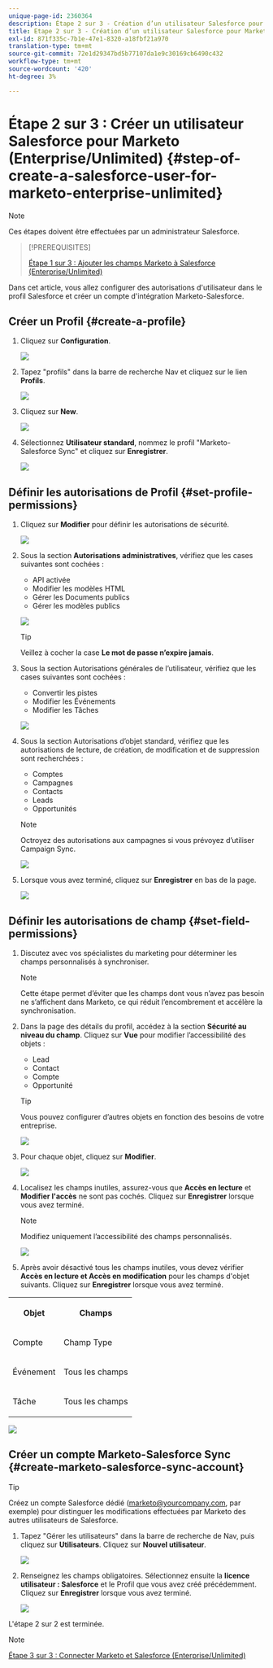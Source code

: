 ```yaml
---
unique-page-id: 2360364
description: Étape 2 sur 3 - Création d’un utilisateur Salesforce pour Marketo (Enterprise/Unlimited) - Documents Marketo - Documentation du produit
title: Etape 2 sur 3 - Création d’un utilisateur Salesforce pour Marketo (Enterprise/Unlimited)
exl-id: 871f335c-7b1e-47e1-8320-a18fbf21a970
translation-type: tm+mt
source-git-commit: 72e1d29347bd5b77107da1e9c30169cb6490c432
workflow-type: tm+mt
source-wordcount: '420'
ht-degree: 3%

---
```


# Étape 2 sur 3 : Créer un utilisateur Salesforce pour Marketo (Enterprise/Unlimited) {#step-of-create-a-salesforce-user-for-marketo-enterprise-unlimited}

>[!NOTE]
>
>Ces étapes doivent être effectuées par un administrateur Salesforce.

>[!PREREQUISITES]
>
>[Étape 1 sur 3 : Ajouter les champs Marketo à Salesforce (Enterprise/Unlimited)](/help/marketo/product-docs/crm-sync/salesforce-sync/setup/enterprise-unlimited-edition/step-1-of-3-add-marketo-fields-to-salesforce-enterprise-unlimited.md)

Dans cet article, vous allez configurer des autorisations d&#39;utilisateur dans le profil Salesforce et créer un compte d&#39;intégration Marketo-Salesforce.

## Créer un Profil {#create-a-profile}

1. Cliquez sur **Configuration**.

   ![](assets/image2015-6-11-16-3a15-3a27.png)

1. Tapez &quot;profils&quot; dans la barre de recherche Nav et cliquez sur le lien **Profils**.

   ![](assets/sfdc-profiles-hands.png)

1. Cliquez sur **New**.

   ![](assets/image2014-12-9-9-3a19-3a15.png)

1. Sélectionnez **Utilisateur standard**, nommez le profil &quot;Marketo-Salesforce Sync&quot; et cliquez sur **Enregistrer**.

   ![](assets/image2014-12-9-9-3a19-3a22.png)

## Définir les autorisations de Profil {#set-profile-permissions}

1. Cliquez sur **Modifier** pour définir les autorisations de sécurité.

   ![](assets/image2014-12-9-9-3a19-3a30.png)

1. Sous la section **Autorisations administratives**, vérifiez que les cases suivantes sont cochées :

   * API activée
   * Modifier les modèles HTML
   * Gérer les Documents publics
   * Gérer les modèles publics

   ![](assets/image2014-12-9-9-3a19-3a38.png)

   >[!TIP]
   >
   >Veillez à cocher la case **Le mot de passe n’expire jamais**.

1. Sous la section Autorisations générales de l’utilisateur, vérifiez que les cases suivantes sont cochées :

   * Convertir les pistes
   * Modifier les Événements
   * Modifier les Tâches

   ![](assets/image2014-12-9-9-3a19-3a47.png)

1. Sous la section Autorisations d’objet standard, vérifiez que les autorisations de lecture, de création, de modification et de suppression sont recherchées :

   * Comptes
   * Campagnes
   * Contacts
   * Leads
   * Opportunités

   >[!NOTE]
   >
   >Octroyez des autorisations aux campagnes si vous prévoyez d’utiliser Campaign Sync.

   ![](assets/image2014-12-9-9-3a19-3a57.png)

1. Lorsque vous avez terminé, cliquez sur **Enregistrer** en bas de la page.

   ![](assets/image2014-12-9-9-3a20-3a5.png)

## Définir les autorisations de champ {#set-field-permissions}

1. Discutez avec vos spécialistes du marketing pour déterminer les champs personnalisés à synchroniser.

   >[!NOTE]
   >
   >Cette étape permet d’éviter que les champs dont vous n’avez pas besoin ne s’affichent dans Marketo, ce qui réduit l’encombrement et accélère la synchronisation.

1. Dans la page des détails du profil, accédez à la section **Sécurité au niveau du champ**. Cliquez sur **Vue** pour modifier l’accessibilité des objets :

   * Lead
   * Contact
   * Compte
   * Opportunité

   >[!TIP]
   >
   >Vous pouvez configurer d’autres objets en fonction des besoins de votre entreprise.

   ![](assets/image2014-12-9-9-3a20-3a14.png)

1. Pour chaque objet, cliquez sur **Modifier**.

   ![](assets/sfdc-sync-field-edit1.png)

1. Localisez les champs inutiles, assurez-vous que **Accès en lecture** et **Modifier l&#39;accès** ne sont pas cochés. Cliquez sur **Enregistrer** lorsque vous avez terminé.

   >[!NOTE]
   >
   >Modifiez uniquement l’accessibilité des champs personnalisés.

   ![](assets/sfdc-sync-field-edit2.png)

1. Après avoir désactivé tous les champs inutiles, vous devez vérifier **Accès en lecture et Accès en modification** pour les champs d&#39;objet suivants. Cliquez sur **Enregistrer** lorsque vous avez terminé.

<table> 
 <tbody> 
  <tr> 
   <th colspan="1" rowspan="1"><p>Objet</p></th> 
   <th colspan="1" rowspan="1"><p>Champs</p></th> 
  </tr> 
  <tr> 
   <td colspan="1" rowspan="1"><p>Compte</p></td> 
   <td colspan="1" rowspan="1"><p>Champ Type</p></td> 
  </tr> 
  <tr> 
   <td colspan="1" rowspan="1"><p>Événement</p></td> 
   <td colspan="1" rowspan="1"><p>Tous les champs</p></td> 
  </tr> 
  <tr> 
   <td colspan="1" rowspan="1"><p>Tâche</p></td> 
   <td colspan="1" rowspan="1"><p>Tous les champs</p></td> 
  </tr> 
 </tbody> 
</table>

![](assets/sfdc-check-the-boxes.png)

## Créer un compte Marketo-Salesforce Sync {#create-marketo-salesforce-sync-account}

>[!TIP]
>
>Créez un compte Salesforce dédié (marketo@yourcompany.com, par exemple) pour distinguer les modifications effectuées par Marketo des autres utilisateurs de Salesforce.

1. Tapez &quot;Gérer les utilisateurs&quot; dans la barre de recherche de Nav, puis cliquez sur **Utilisateurs**. Cliquez sur **Nouvel utilisateur**.

   ![](assets/sfdc-new-users.png)

1. Renseignez les champs obligatoires. Sélectionnez ensuite la **licence utilisateur : Salesforce** et le Profil que vous avez créé précédemment. Cliquez sur **Enregistrer** lorsque vous avez terminé.

   ![](assets/image2014-12-9-9-3a20-3a56.png)

L&#39;étape 2 sur 2 est terminée.

>[!NOTE]
>
>[Étape 3 sur 3 : Connecter Marketo et Salesforce (Enterprise/Unlimited)](/help/marketo/product-docs/crm-sync/salesforce-sync/setup/enterprise-unlimited-edition/step-3-of-3-connect-marketo-and-salesforce-enterprise-unlimited.md)
